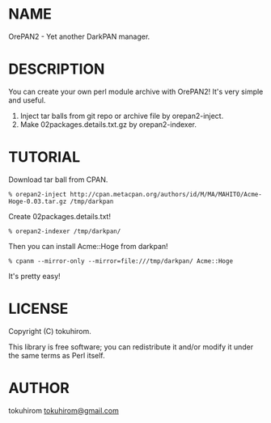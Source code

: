 # NAME

OrePAN2 - Yet another DarkPAN manager.

# DESCRIPTION

You can create your own perl module archive with OrePAN2!
It's very simple and useful.

1. Inject tar balls from git repo or archive file by orepan2-inject.
2. Make 02packages.details.txt.gz by orepan2-indexer.

# TUTORIAL

Download tar ball from CPAN.

    % orepan2-inject http://cpan.metacpan.org/authors/id/M/MA/MAHITO/Acme-Hoge-0.03.tar.gz /tmp/darkpan

Create 02packages.details.txt!

    % orepan2-indexer /tmp/darkpan/

Then you can install Acme::Hoge from darkpan!

    % cpanm --mirror-only --mirror=file:///tmp/darkpan/ Acme::Hoge

It's pretty easy!

# LICENSE

Copyright (C) tokuhirom.

This library is free software; you can redistribute it and/or modify
it under the same terms as Perl itself.

# AUTHOR

tokuhirom <tokuhirom@gmail.com>
